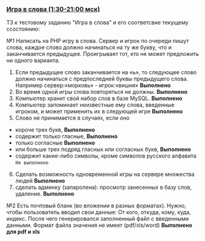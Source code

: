 <h3><a href="http://servyz.xyz:8099">Игра в слова (1:30-21:00 мск)</a></h3>

<p>ТЗ к тестовому заданию "Игра в слова" и его соответсвие текущему ссостоянию:</p>

№1
Написать на PHP игру в слова. Сервер и игрок по очереди пишут слова, каждое слово должно начинаться на ту же букву, что и заканчивается предыдущее.
Проигрывает тот, кто не может предложить ни одного варианта.
1) Если предыдущее слово заканчивается на «ь», то следующее слово должно начинаться с предпоследней буквы предыдущего слова. Например сервер:«морковь» -
игрок:«вишня» **Выполнено**
2) Во время одной игры слова повторяться не должны. **Выполнено**
3) Компьютер хранит свой набор слов в базе MySQL. **Выполнено**
4) Компьютер запоминает неизвестные ему слова, введенные игроком, и может применить их в следующей игре **Выполнено**
5) Слово не принимается в случаях, если оно
* короче трех букв, **Выполнено**
* содержит только гласные, **Выполнено**
* только согласные **Выполнено**
* или больше трех подряд гласных или согласных букв, **Выполнено**
* содержит какие-либо символы, кроме символов русского алфавита `Не выполнено`
6) Сделать возможность одновременной игры на сервере множества людей **Выполнено**
7) сделать админку (запаролена): просмотр занесенных в базу слов, удаление. **Выполнено**

№2 Есть почтовый бланк (во вложении в разных форматах).
Нужно, чтобы пользователь вводил свои данные: От кого, откуда, кому,
куда, индекс. После чего генерировался заполненный файл с введенными
данными. Формат файла значения не имеет (pdf/xls/word) **Выполнено для pdf и xls**